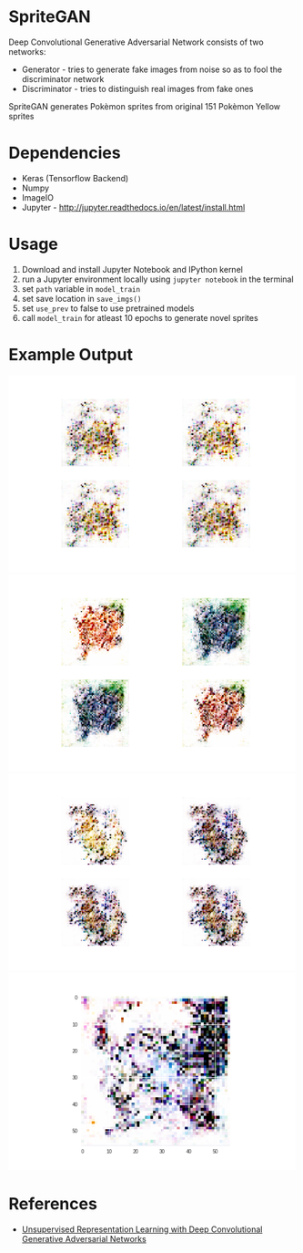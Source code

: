 # SpriteGAN
Deep Convolutional Generative Adversarial Network consists of two networks: 
* Generator - tries to generate fake images from noise so as to fool the discriminator network
* Discriminator - tries to distinguish real images from fake ones

SpriteGAN generates Pokèmon sprites from original 151 Pokèmon Yellow sprites


# Dependencies
* Keras (Tensorflow Backend)
* Numpy
* ImageIO
* Jupyter - http://jupyter.readthedocs.io/en/latest/install.html 

# Usage
1. Download and install Jupyter Notebook and IPython kernel
1. run a Jupyter environment locally using ``` jupyter notebook ``` in the terminal
1. set ``` path ``` variable in ``` model_train ```
1. set save location in ``` save_imgs() ``` 
1. set ``` use_prev ``` to false to use pretrained models
1. call ``` model_train ``` for atleast 10 epochs to generate novel sprites

# Example Output

![Image example1](Images/spriteGANFinal_1000.png "Test")
![Image example2](Images/spriteGANFinal_3000.png "Test")
![Image example3](Images/spriteGANFinal_2500.png "Test")
![Image example4](/Images/spriteGAN2_5000.png "Test")

# References
* [Unsupervised Representation Learning with Deep Convolutional Generative Adversarial Networks](https://arxiv.org/abs/1511.06434)
